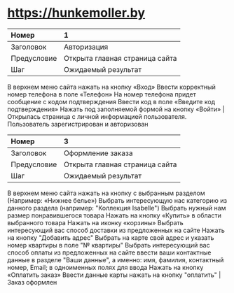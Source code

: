 # https://hunkemoller.by #
Номер | 1
:--- | :---
Заголовок | Авторизация
Предусловие | Открыта главная страница сайта 
Шаг | Ожидаемый результат
В верхнем меню сайта нажать на кнопку «Вход» 
Ввести корректный номер телефона в поле «Телефон» 
На номер телефона придет сообщение с кодом подтверждения
Ввести код в поле «Введите код подтверждения»
Нажать под заполняемой формой на кнопку «Войти» | Открылась страница с личной информацией пользователя. Пользователь зарегистрирован и авторизован


Номер | 3
:--- | :---
Заголовок | Оформление заказа
Предусловие | Открыта главная страница сайта
Шаг | Ожидаемый результат
В верхнем меню сайта нажать на кнопку с выбранным разделом (Например: «Нижнее белье») 
Выбрать интересующую нас категорию из данного раздела 
(например: "Коллекция Isabelle")
Выбрать нужный нам размер понравившегося товара
Нажать на кнопку «Купить» в области выбранного товара 
Нажать на иконку «корзины»
Выбрать интересующий вас способ доставки из предложенных на сайте
Нажать на кнопку "Добавить адрес"
Выбрать на карте свой адрес и указать номер квартиры в поле "№ квартиры"
Выбрать интересующий вас способ оплаты из предложенных на сайте
ввести ваши контактные данные в разделе "Ваши данные", а именно: имя, фамилия, контактный номер, Email; в одноименных полях для ввода
Нажать на кнопку «Оплатить заказ» 
Ввести данные карты
нажать на кнопку "оплатить" | Заказ оформлен
